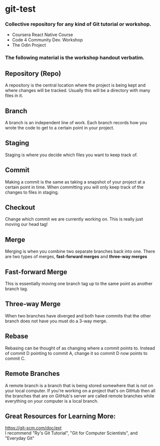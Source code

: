 # git-test
### Collective repository for any kind of Git tutorial or workshop.

<ul>
	<li> Coursera React Native Course </li>
	<li> Code 4 Community Dev. Workshop </li>
	<li> The Odin Project </li>
</ul>

### The following material is the workshop handout verbatim.

## Repository (Repo)
A repository is the central location where the project is being kept and where changes will be tracked. Usually this will be a directory with many files in it.

## Branch
A branch is an independent line of work. Each branch records how you wrote the code to get to a certain point in your project.

## Staging
Staging is where you decide which files you want to keep track of.

## Commit
Making a commit is the same as taking a snapshot of your project at a certain point in time. When committing you will only keep track of the changes to files in staging.

## Checkout
Change which commit we are currently working on. This is really just moving our head tag!

## Merge
Merging is when you combine two separate branches back into one. There are two types of merges, <b>fast-forward merges</b> and <b>three-way merges</b>

## Fast-forward Merge
This is essentially moving one branch tag up to the same point as another branch tag.

## Three-way Merge
When two branches have diverged and both have commits that the other branch does not have you must do a 3-way merge.

## Rebase
Rebasing can be thought of as changing where a commit points to. Instead of commit D pointing to commit A, change it so commit D now points to commit C.

## Remote Branches
A remote branch is a branch that is being stored somewhere that is not on your local computer. If you're working on a project that's on GitHub then all the branches that are on GitHub's server are called remote branches while everything on your computer is a local branch.

## Great Resources for Learning More:
<a>https://git-scm.com/doc/ext</a><br/>
I recommend "Ry's Git Tutorial", "Git for Computer Scientists", and "Everyday Git"

